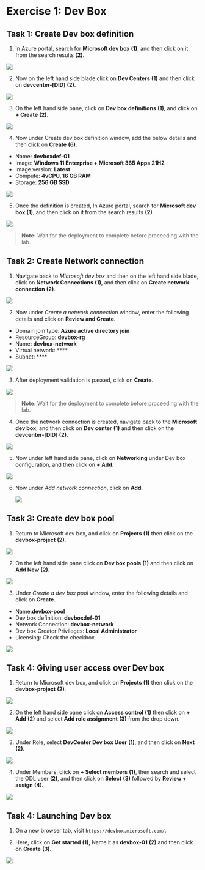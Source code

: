 # Exercise 1: Dev Box

## Task 1: Create Dev box definition

1. In Azure portal, search for **Microsoft dev box** **(1)**, and then click on it from the search results **(2)**.

  ![](media/e101.png)
  
2. Now on the left hand side blade click on **Dev Centers** **(1)** and then click on **devcenter-[DID]** **(2)**.

  ![](media/e109.png)
  
3. On the left hand side pane, click on **Dev box definitions** **(1)**, and click on **+ Create** **(2)**.

  ![](media/e110.png)
  
4. Now under Create dev box definition window, add the below details and then click on **Create** **(6)**.

  - Name: **devboxdef-01**
  - Image: **Windows 11 Enterprise + Microsoft 365 Apps 21H2**
  - Image version: **Latest**
  - Compute: **4vCPU, 16 GB RAM**
  - Storage: **256 GB SSD**

  ![](media/e112.png)
  
5. Once the definition is created, In Azure portal, search for **Microsoft dev box** **(1)**, and then click on it from the search results **(2)**.

  ![](media/e101.png)
  
>**Note:** Wait for the deployment to complete before proceeding with the lab.
  
## Task 2: Create Network connection

1. Navigate back to *Microsoft dev box* and then on the left hand side blade, click on **Network Connections** **(1)**, and then click on **Create network connection** **(2)**.

  ![](media/e113.png)
  
2. Now under *Create a network connection* window, enter the following details and click on **Review and Create**.

  - Domain join type: **Azure active directory join**
  - ResourceGroup: **devbox-rg**
  - Name: **devbox-network**
  - Virtual network: ****
  - Subnet: ****

  ![](media/e116.png)

3. After deployment validation is passed, click on **Create**.

  ![](media/e115.png)
  
>**Note:** Wait for the deployment to complete before proceeding with the lab.

4. Once the network connection is created, navigate back to the **Microsoft dev box**, and then click on **Dev center** **(1)** and then click on the **devcenter-[DID]** **(2)**.

  ![](media/e109.png)

5. Now under left hand side pane, click on **Networking** under Dev box configuration, and then click on **+ Add**.

  ![](media/e117.png)
  
6. Now under *Add network connection*, click on **Add**.

    ![](media/e118.png)
    
## Task 3: Create dev box pool

1. Return to Microsoft dev box, and click on **Projects** **(1)** then click on the **devbox-project** **(2)**.

  ![](media/ex101.png)

2. On the left hand side pane click on **Dev box pools** **(1)** and then click on **Add New** **(2)**.

  ![](media/ex102.png)
  
3. Under *Create a dev box pool* window, enter the following details and click on **Create**.

  - Name:**devbox-pool**
  - Dev box definition: **devboxdef-01**
  - Network Connection: **devbox-network**
  - Dev box Creator Privileges: **Local Administrator**
  - Licensing: Check the checkbox
  
  ![](media/e119.png)
  
## Task 4: Giving user access over Dev box

1. Return to Microsoft dev box, and click on **Projects** **(1)** then click on the **devbox-project** **(2)**.

  ![](media/ex101.png)

2. On the left hand side pane click on **Access control** **(1)** then click on **+ Add** **(2)** and select **Add role assignment** **(3)** from the drop down.

  ![](media/e120.png)

3. Under Role, select **DevCenter Dev box User** **(1)**, and then click on **Next** **(2)**.

  ![](media/e122.png)
  
4. Under Members, click on **+ Select members** **(1)**, then search and select the ODL user **(2)**, and then click on **Select** **(3)** followed by **Review + assign** **(4)**.

  ![](media/e123.png)
  
## Task 4: Launching Dev box

1. On a new browser tab, visit ```https://devbox.microsoft.com/```.

2. Here, click on **Get started** **(1)**, Name it as **devbox-01** **(2)** and then click on **Create** **(3)**.

  ![](media/e124.png)


